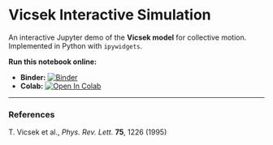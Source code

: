 # Vicsek Interactive Simulation

An interactive Jupyter demo of the **Vicsek model** for collective motion.  
Implemented in Python with `ipywidgets`.

**Run this notebook online:**

- **Binder:** [![Binder](https://mybinder.org/badge_logo.svg)](https://mybinder.org/v2/gh/<highResearcher>/Vicsek_interactive_simulation/main?labpath=notebooks%2Fvicsek_github.ipynb)
- **Colab:** [![Open In Colab](https://colab.research.google.com/assets/colab-badge.svg)](https://colab.research.google.com/github/<highResearcher>/Vicsek_interactive_simulation/blob/main/notebooks/vicsek_github.ipynb)

---

### References
T. Vicsek et al., *Phys. Rev. Lett.* **75**, 1226 (1995)

